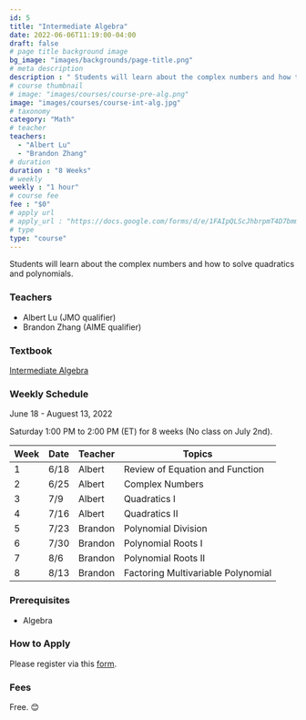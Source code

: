 ```yaml
---
id: 5
title: "Intermediate Algebra"
date: 2022-06-06T11:19:00-04:00
draft: false
# page title background image
bg_image: "images/backgrounds/page-title.png"
# meta description
description : " Students will learn about the complex numbers and how to solve quadratics and polynomials."
# course thumbnail
# image: "images/courses/course-pre-alg.png"
image: "images/courses/course-int-alg.jpg"
# taxonomy
category: "Math"
# teacher
teachers:
  - "Albert Lu"
  - "Brandon Zhang"
# duration
duration : "8 Weeks"
# weekly
weekly : "1 hour"
# course fee
fee : "$0"
# apply url
# apply_url : "https://docs.google.com/forms/d/e/1FAIpQLScJhbrpmT4D7bmmWS-SxtIcm6NyngImbRl7m6QWbmQjjixZag/viewform"
# type
type: "course"
---
```


Students will learn about the complex numbers and how to solve quadratics and polynomials. 


### Teachers

* Albert Lu (JMO qualifier)
* Brandon Zhang (AIME qualifier)

### Textbook 
[Intermediate Algebra](https://artofproblemsolving.com/store/book/intermediate-algebra)

### Weekly Schedule

June 18 - Auguest 13, 2022

Saturday 1:00 PM to 2:00 PM (ET) for 8 weeks (No class on July 2nd).

|Week   |Date    | Teacher   | Topics
|-------|--------|-----------|--------------
|1      |6/18    | Albert    | Review of Equation and Function
|2      |6/25    | Albert    | Complex Numbers
|3      |7/9     | Albert    | Quadratics I
|4      |7/16    | Albert    | Quadratics II
|5      |7/23    | Brandon   | Polynomial Division
|6      |7/30    | Brandon   | Polynomial Roots I
|7      |8/6     | Brandon   | Polynomial Roots II
|8      |8/13    | Brandon   | Factoring Multivariable Polynomial


### Prerequisites

* Algebra

### How to Apply

Please register via this [form](https://forms.gle/vqCWoodbqgfKHmjs5).

### Fees

Free. 😊

